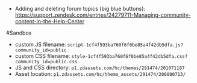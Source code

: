 * Adding and deleting forum topics (big blue buttons):
https://support.zendesk.com/entries/24279711-Managing-community-content-in-the-Help-Center

#Sandbox
* custom JS filename: `script-1cf4f593ba760f6f0be85a4f42db5dfa.js?community_id=public`
* custom CSS filename: `style-1cf4f593ba760f6f0be85a4f42db5dfa.css?community_id=public.css`
* JS and CSS directory: `p1.zdassets.com/hc/themes/291474/201071187`
* Asset location: `p1.zdassets.com/hc/theme_assets/291474/200000713/`
